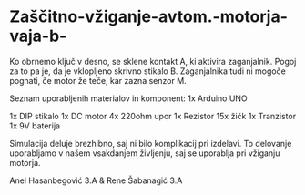 # Zaščitno-vžiganje-avtom.-motorja-vaja-b-

Ko obrnemo ključ v desno, se sklene kontakt A, ki aktivira zaganjalnik. Pogoj za to pa je, da je vklopljeno skrivno stikalo B. Zaganjalnika tudi ni mogoče pognati, če motor že teče, kar zazna senzor M.

Seznam uporabljenih materialov in komponent:
1x Arduino UNO

1x DIP stikalo
1x DC motor
4x 220ohm upor
1x Rezistor
15x žičk
1x Tranzistor
1x 9V baterija

Simulacija deluje brezhibno, saj ni bilo komplikacij pri izdelavi. To delovanje uporabljamo v našem vsakdanjem življenju, saj se uporablja pri vžiganju motorja.

Anel Hasanbegović 3.A & Rene Šabanagić 3.A
